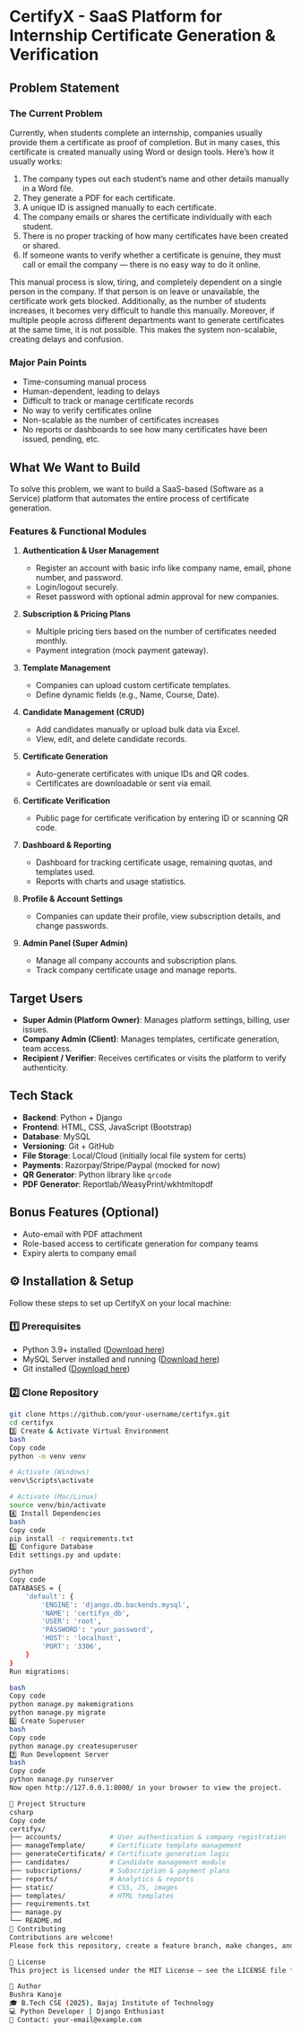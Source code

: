 # CertifyX - SaaS Platform for Internship Certificate Generation & Verification

## Problem Statement

### The Current Problem
Currently, when students complete an internship, companies usually provide them a certificate as proof of completion. But in many cases, this certificate is created manually using Word or design tools. Here’s how it usually works:

1. The company types out each student’s name and other details manually in a Word file.
2. They generate a PDF for each certificate.
3. A unique ID is assigned manually to each certificate.
4. The company emails or shares the certificate individually with each student.
5. There is no proper tracking of how many certificates have been created or shared.
6. If someone wants to verify whether a certificate is genuine, they must call or email the company — there is no easy way to do it online.

This manual process is slow, tiring, and completely dependent on a single person in the company. If that person is on leave or unavailable, the certificate work gets blocked. Additionally, as the number of students increases, it becomes very difficult to handle this manually. Moreover, if multiple people across different departments want to generate certificates at the same time, it is not possible. This makes the system non-scalable, creating delays and confusion.

### Major Pain Points
- Time-consuming manual process
- Human-dependent, leading to delays
- Difficult to track or manage certificate records
- No way to verify certificates online
- Non-scalable as the number of certificates increases
- No reports or dashboards to see how many certificates have been issued, pending, etc.

## What We Want to Build

To solve this problem, we want to build a SaaS-based (Software as a Service) platform that automates the entire process of certificate generation.

### Features & Functional Modules
1. **Authentication & User Management**  
   - Register an account with basic info like company name, email, phone number, and password.
   - Login/logout securely.
   - Reset password with optional admin approval for new companies.

2. **Subscription & Pricing Plans**  
   - Multiple pricing tiers based on the number of certificates needed monthly.
   - Payment integration (mock payment gateway).

3. **Template Management**  
   - Companies can upload custom certificate templates.
   - Define dynamic fields (e.g., Name, Course, Date).

4. **Candidate Management (CRUD)**  
   - Add candidates manually or upload bulk data via Excel.
   - View, edit, and delete candidate records.

5. **Certificate Generation**  
   - Auto-generate certificates with unique IDs and QR codes.
   - Certificates are downloadable or sent via email.

6. **Certificate Verification**  
   - Public page for certificate verification by entering ID or scanning QR code.

7. **Dashboard & Reporting**  
   - Dashboard for tracking certificate usage, remaining quotas, and templates used.
   - Reports with charts and usage statistics.

8. **Profile & Account Settings**  
   - Companies can update their profile, view subscription details, and change passwords.

9. **Admin Panel (Super Admin)**  
   - Manage all company accounts and subscription plans.
   - Track company certificate usage and manage reports.

## Target Users
- **Super Admin (Platform Owner)**: Manages platform settings, billing, user issues.
- **Company Admin (Client)**: Manages templates, certificate generation, team access.
- **Recipient / Verifier**: Receives certificates or visits the platform to verify authenticity.

## Tech Stack
- **Backend**: Python + Django
- **Frontend**: HTML, CSS, JavaScript (Bootstrap)
- **Database**: MySQL
- **Versioning**: Git + GitHub
- **File Storage**: Local/Cloud (initially local file system for certs)
- **Payments**: Razorpay/Stripe/Paypal (mocked for now)
- **QR Generator**: Python library like `qrcode`
- **PDF Generator**: Reportlab/WeasyPrint/wkhtmltopdf

## Bonus Features (Optional)
- Auto-email with PDF attachment
- Role-based access to certificate generation for company teams
- Expiry alerts to company email

## ⚙️ Installation & Setup

Follow these steps to set up CertifyX on your local machine:

### 1️⃣ Prerequisites
- Python 3.9+ installed ([Download here](https://www.python.org/downloads/))
- MySQL Server installed and running ([Download here](https://dev.mysql.com/downloads/installer/))
- Git installed ([Download here](https://git-scm.com/downloads))

### 2️⃣ Clone Repository
```bash
git clone https://github.com/your-username/certifyx.git
cd certifyx
3️⃣ Create & Activate Virtual Environment
bash
Copy code
python -m venv venv

# Activate (Windows)
venv\Scripts\activate

# Activate (Mac/Linux)
source venv/bin/activate
4️⃣ Install Dependencies
bash
Copy code
pip install -r requirements.txt
5️⃣ Configure Database
Edit settings.py and update:

python
Copy code
DATABASES = {
    'default': {
        'ENGINE': 'django.db.backends.mysql',
        'NAME': 'certifyx_db',
        'USER': 'root',
        'PASSWORD': 'your_password',
        'HOST': 'localhost',
        'PORT': '3306',
    }
}
Run migrations:

bash
Copy code
python manage.py makemigrations
python manage.py migrate
6️⃣ Create Superuser
bash
Copy code
python manage.py createsuperuser
7️⃣ Run Development Server
bash
Copy code
python manage.py runserver
Now open http://127.0.0.1:8000/ in your browser to view the project.

📂 Project Structure
csharp
Copy code
certifyx/
├── accounts/            # User authentication & company registration
├── manageTemplate/      # Certificate template management
├── generateCertificate/ # Certificate generation logic
├── candidates/          # Candidate management module
├── subscriptions/       # Subscription & payment plans
├── reports/             # Analytics & reports
├── static/              # CSS, JS, images
├── templates/           # HTML templates
├── requirements.txt
├── manage.py
└── README.md
🤝 Contributing
Contributions are welcome!
Please fork this repository, create a feature branch, make changes, and submit a pull request.

📄 License
This project is licensed under the MIT License – see the LICENSE file for details.

👤 Author
Bushra Kanoje
🎓 B.Tech CSE (2025), Bajaj Institute of Technology
💻 Python Developer | Django Enthusiast
📧 Contact: your-email@example.com